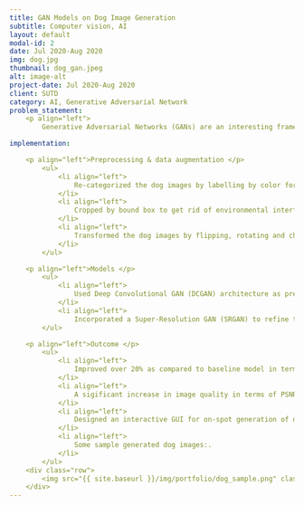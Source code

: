 ```yaml
---
title: GAN Models on Dog Image Generation
subtitle: Computer vision, AI
layout: default
modal-id: 2
date: Jul 2020-Aug 2020
img: dog.jpg
thumbnail: dog_gan.jpeg
alt: image-alt
project-date: Jul 2020-Aug 2020
client: SUTD
category: AI, Generative Adversarial Network
problem_statement: 
    <p align="left"> 
        Generative Adversarial Networks (GANs) are an interesting framework in deep learning to capture the distribution of the training data for generation of new data based on the same distribution. I explored GAN models with different techniques to generate the most photorealistic fake dog images by colour as possible.</p>

implementation: 

    <p align="left">Preprocessing & data augmentation </p>
        <ul> 
            <li align="left">
                Re-categorized the dog images by labelling by color for less conditions and larger sample size.
            </li> 
            <li align="left"> 
                Cropped by bound box to get rid of environmental interferences and enforce more acurate learning for the network.
            </li> 
            <li align="left">
                Transformed the dog images by flipping, rotating and changing pixel colors and balance the colored dogs training dataset to 8000 images each.
            </li> 
        </ul>

    <p align="left">Models </p>
        <ul>
            <li align="left">
                Used Deep Convolutional GAN (DCGAN) architecture as pretrained baseline model and imporved with Auxiliary Classifier GAN (ACGAN) as a deeper NN to learn more latent features of a dog's appearance.
            </li> 
            <li align="left">
                Incorporated a Super-Resolution GAN (SRGAN) to refine the generated dog image resolution for more photorealistic results. 
        </ul>

    <p align="left">Outcome </p>
        <ul>
            <li align="left">
                Improved over 20% as compared to baseline model in terms of MiFID score evaluation.
            </li> 
            <li align="left">
                A sigificant increase in image quality in terms of PSNR socre for reconstructing high-resolution images of SRGAN model.
            </li> 
            <li align="left">
                Designed an interactive GUI for on-spot generation of dog images by inputing color labels using pre-trained GAN models.
            </li> 
            <li align="left">
                Some sample generated dog images:.
            </li>
        </ul>
    <div class="row">
        <img src="{{ site.baseurl }}/img/portfolio/dog_sample.png" class="img-responsive img-centered" alt="">
    </div>
---
```

